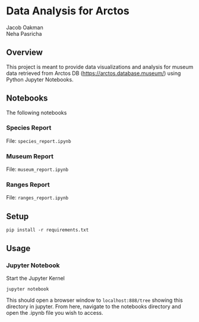# Data Analysis for Arctos
Jacob Oakman  
Neha Pasricha

## Overview
This project is meant to provide data visualizations and analysis for museum data retrieved from Arctos DB (https://arctos.database.museum/) using Python Jupyter Notebooks.

## Notebooks
The following notebooks

### Species Report
File: `species_report.ipynb`


### Museum Report
File: `museum_report.ipynb`


### Ranges Report
File: `ranges_report.ipynb`

## Setup

```
pip install -r requirements.txt
```

## Usage
### Jupyter Notebook
Start the Jupyter Kernel
```shell
jupyter notebook
```

This should open a browser window to `localhost:888/tree` showing this directory in jupyter. From here, navigate to the notebooks directory and open the .ipynb file you wish to access.